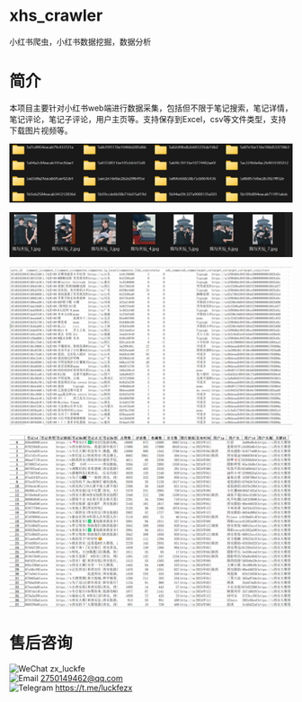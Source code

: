 # xhs_crawler
小红书爬虫，小红书数据挖掘，数据分析

# 简介
本项目主要针对小红书web端进行数据采集，包括但不限于笔记搜索，笔记详情，笔记评论，笔记子评论，用户主页等。支持保存到Excel，csv等文件类型，支持下载图片视频等。
  
![图片列表](img/figure2.png)
  
![图片列表](img/figure1.png)

![图片列表](img/figure4.png)

![图片列表](img/figure5.png)


# 售后咨询

![WeChat](https://img.icons8.com/color/16/weixing.png)  zx_luckfe <br>
![Email](https://img.icons8.com/color/16/gmail-new.png)  2750149462@qq.com<br>
![Telegram](https://img.icons8.com/color/16/telegram-app--v1.png)  https://t.me/luckfezx<br>
